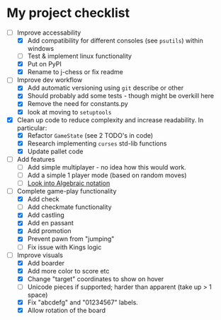 # My project checklist

- [ ] Improve accessability
  - [X] Add compatibility for different consoles (see `psutils`) within windows
  - [ ] Test & implement linux functionality
  - [X] Put on PyPI
  - [X] Rename to j-chess or fix readme
- [ ] Improve dev workflow
  - [X] Add automatic versioning using `git` describe or other
  - [X] Should probably add some tests - though might be overkill here
  - [X] Remove the need for constants.py
  - [X] look at moving to `setuptools`
- [X] Clean up code to reduce complexity and increase readability. In particular:
  - [X] Refactor `GameState` (see 2 TODO's in code)
  - [X] Research implementing `curses` std-lib functions
  - [X] Update pallet code
- [ ] Add features
  - [ ] Add simple multiplayer - no idea how this would work.
  - [ ] Add a simple 1 player mode (based on random moves)
  - [ ] [Look into Algebraic notation](https://en.wikipedia.org/wiki/Algebraic_notation_(chess))
- [ ] Complete game-play functionality
  - [X] Add check
  - [ ] Add checkmate functionality
  - [X] Add castling
  - [X] Add en passant
  - [X] Add promotion
  - [X] Prevent pawn from "jumping"
  - [ ] Fix issue with Kings logic
- [ ] Improve visuals
  - [X] Add boarder
  - [X] Add more color to score etc
  - [X] Change "target" coordinates to show on hover
  - [ ] Unicode pieces if supported; harder than apparent (take up > 1 space)
  - [X] Fix "abcdefg" and "01234567" labels.
  - [X] Allow rotation of the board